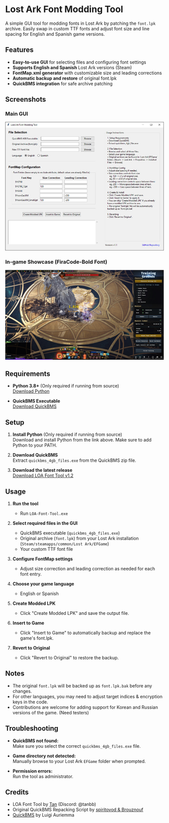 # Lost Ark Font Modding Tool

A simple GUI tool for modding fonts in Lost Ark by patching the `font.lpk` archive. Easily swap in custom TTF fonts and adjust font size and line spacing for English and Spanish game versions.


## Features

- **Easy-to-use GUI** for selecting files and configuring font settings
- **Supports English and Spanish** Lost Ark versions (Steam)
- **FontMap.xml generator** with customizable size and leading corrections
- **Automatic backup and restore** of original font.lpk
- **QuickBMS integration** for safe archive patching


## Screenshots

### Main GUI

![GUI Screenshot](images/gui.jpg)

### In-game Showcase (FiraCode-Bold Font)

![In-game Font Example](images/ingame.jpg)


## Requirements

- **Python 3.8+** (Only required if running from source)  
  [Download Python](https://www.python.org/downloads/)

- **QuickBMS Executable**  
  [Download QuickBMS](https://github.com/LittleBigBug/QuickBMS/releases/download/0.12.0/quickbms_win.zip)


## Setup

1. **Install Python** (Only required if running from source)  
   Download and install Python from the link above. Make sure to add Python to your PATH.

2. **Download QuickBMS**  
   Extract `quickbms_4gb_files.exe` from the QuickBMS zip file.

3. **Download the latest release**  
   [Download LOA Font Tool v1.2](https://github.com/TanByv/LOA-Font-Tool/releases/download/Release/LOA-Font-Tool.exe)


## Usage

1. **Run the tool**
   - Run `LOA-Font-Tool.exe`

2. **Select required files in the GUI**
   - QuickBMS executable (`quickbms_4gb_files.exe`)
   - Original archive (`font.lpk`) from your Lost Ark installation (`Steam/steamapps/common/Lost Ark/EFGame`)
   - Your custom TTF font file

3. **Configure FontMap settings**
   - Adjust size correction and leading correction as needed for each font entry.

4. **Choose your game language**
   - English or Spanish

5. **Create Modded LPK**
   - Click "Create Modded LPK" and save the output file.

6. **Insert to Game**
   - Click "Insert to Game" to automatically backup and replace the game's font.lpk.

7. **Revert to Original**
   - Click "Revert to Original" to restore the backup.


## Notes

- The original `font.lpk` will be backed up as `font.lpk.bak` before any changes.
- For other languages, you may need to adjust target indices & encryption keys in the code.
- Contributions are welcome for adding support for Korean and Russian versions of the game. (Need testers)


## Troubleshooting

- **QuickBMS not found:**  
  Make sure you select the correct `quickbms_4gb_files.exe` file.

- **Game directory not detected:**  
  Manually browse to your Lost Ark `EFGame` folder when prompted.

- **Permission errors:**  
  Run the tool as administrator.


## Credits

- LOA Font Tool by [Tan](https://github.com/tanbyv) (Discord: @tanbb)
- Original QuickBMS Repacking Script by [spiritovod & Brouznouf](https://zenhax.com/viewtopic.php@t=2969.html)
- [QuickBMS](https://aluigi.altervista.org/quickbms.htm) by Luigi Auriemma
